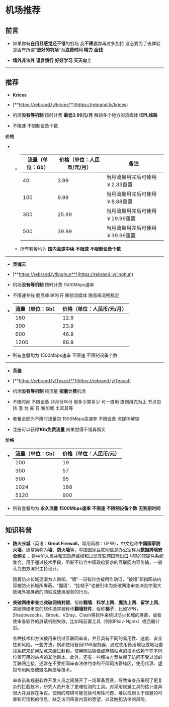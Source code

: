 # 机场推荐

## 前言

- 如果你有**在用且感觉还不错**的机场 我**不建议**你再过多加持 没必要为了去体验是否有所谓“**更好的机场**”而**浪费时间** **精力** **金钱**

- **墙外非法外** **谨言慎行** **好好学习** **天天向上**

------

## 推荐

- **Krices**

- [**https://rebrand.ly/krices**](https://rebrand.ly/krices)

- 机场**没有等机制** 按时计费 **最低3.99元/月** 解锁多个地方的流媒体 **IEPL线路**

- 不限速 不限制设备个数

**价格**

- - | 流量（单位：Gb） | 价格（单位：人民币/元/月） | 备注                            |
    | ---------------- | -------------------------- | ------------------------------- |
    | 40               | 3.99                       | 当月流量用完后可使用￥2.33重置  |
    | 100              | 9.99                       | 当月流量用完后可使用￥8.88重置  |
    | 300              | 25.99                      | 当月流量用完后可使用￥19.99重置 |
    | 500              | 39.99                      | 当月流量用完后可使用￥39.99重置 |

  - 所有套餐均为 **国内高速中续** **不限速** **不限制设备个数**

------

- **灵魂云**

- [**https://rebrand.ly/linghun**](https://rebrand.ly/linghun)

- 机场**没有等机制** 按时计费 1500Mbps速率

- 不限速专线 晚高峰4K秒开 解锁流媒体 晚高峰流畅稳定

- | 流量（单位：Gb） | 价格（单位：人民币/元/月） |
  | ---------------- | -------------------------- |
  | 160              | 12.9                       |
  | 300              | 23.9                       |
  | 600              | 46.9                       |
  | 1200             | 88.9                       |

- 所有套餐均为 1500Mbps速率 不限速 不限制设备个数

------

- **茶猫**

- [**https://rebrand.ly/Teacat**](https://rebrand.ly/Teacat)
- 机场**没有等机制** 纯流量 **按量计费**机场 
- 不限时间 不限设备 非月付年付 用多少算多少 可一直用 直到用完为止 节点包括 港 台 美 日 新加坡 土耳其等
- 套餐全部为不限时流量包 1500Mbps高速率 不限设备 流媒体解锁
- 注册可以获得**1Gb免费流量** 如果觉得不错再购买

**价格**

- | 流量（单位：Gb） | 价格（单位：人民币/元） |
  | ---------------- | ----------------------- |
  | 100              | 19                      |
  | 300              | 57                      |
  | 500              | 95                      |
  | 1024             | 188                     |
  | 5120             | 900                     |

- 所有套餐均为 **永久流量** **1500Mbps速率** **不限速** **不限制设备个数** **无到期时间**

------

## 知识科普

- **防火长城**（英语：**Great Firewall**，常用简称：GFW），中文也称**中国国家防火墙**，通常简称为**墙**、**防火墙**等，中国国家互联网信息办公室称为**数据跨境安全网关** ，是中华人民共和国政府监控和过滤互联网国际出口内容的软硬件系统集合，用于通过技术手段，阻断不符合中国政府要求的互联网内容传输，一般认为由方滨兴主持设计。

  随着防火长城逐渐为人熟知，“墙”一词有时也被用作动词，“被墙”即指网站内容被防火长城所屏蔽。“翻墙”、“挂梯子”也被引申为突破网络审查浏览中国大陆境外被屏蔽的网站或使用服务的行为。

- **突破网络审查**或**突破网络封锁**，俗称**翻墙**、**科学上网**、**魔法上网**、**留学上网**。突破网络审查的软件通常被称作**翻墙软件**，俗称**梯子**，比如VPN，Shadowsocks，Brook、V2ray、Clash等软件来绕过防火长城的屏蔽，或者使审查软件的屏蔽机制失效，比如域前置工具（例如Pixiv-Nginx）或西厢计划。

  各种技术和方法被用来绕过互联网审查，并且具有不同的易用性、速度、安全性和风险。一些方法，例如使用备用DNS服务器，通过使用备用地址或地址查找系统来访问站点来绕过封锁。使用网站镜像或存档站点的技术依赖于在不同位置可用的站点的其他副本。此外，还有一些解决方案依赖于访问不受过滤的互联网连接，通常在不受相同审查法律约束的不同司法管辖区，使用代理、虚拟专用网络或匿名网络等技术。

  审查员和规避软件开发人员之间展开了一场军备竞赛，导致审查员采用了更复杂的拦截技术，研究人员开发了更难检测的工具。对采用规避工具的估计差异很大并且存在争议。使用的障碍可能包括可用性问题，难以找到关于规避的可靠和可信赖的信息，缺乏访问审查内容的愿望，以及触犯法律的风险。
